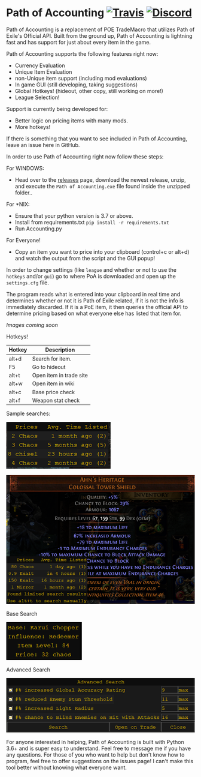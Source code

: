 # Path of Accounting [![Travis](https://img.shields.io/travis/Ethck/Path-of-Accounting.svg)](https://travis-ci.org/Ethck/Path-of-Accounting) [![Discord](https://img.shields.io/discord/667548003820634132.svg)](https://discord.gg/BUV2x6N)

Path of Accounting is a replacement of POE TradeMacro that utilizes Path of Exile's Official API. Built from the ground up, Path of Accounting is lightning fast and has support for just about every item in the game.

Path of Accounting supports the following features right now:
* Currency Evaluation
* Unique Item Evaluation
* non-Unique item support (including mod evaluations)
* In game GUI (still developing, taking suggestions)
* Global Hotkeys! (hideout, other copy, still working on more!)
* League Selection!

Support is currently being developed for:
* Better logic on pricing items with many mods.
* More hotkeys!


If there is something that you want to see included in Path of Accounting, leave an issue here in GitHub.

In order to use Path of Accounting right now follow these steps:

For WINDOWS:
* Head over to the [releases](https://github.com/Ethck/Path-of-Accounting/releases) page, download the newest release, unzip, and execute the `Path of Accounting.exe` file found inside the unzipped folder..

For *NIX:
* Ensure that your python version is 3.7 or above.
* Install from requirements.txt `pip install -r requirements.txt`
* Run Accounting.py


For Everyone!
* Copy an item you want to price into your clipboard (control+c or alt+d) and watch the output from the script and the GUI popup!

In order to change settings (like `league` and whether or not to use the `hotkeys` and/or `gui`) go to where PoA is downloaded and open up the `settings.cfg` file.

The program reads what is entered into your clipboard in real time and determines whether or not it is Path of Exile related, if it is not the info is immediately discarded. If it is a PoE item, it then queries the official API to determine pricing based on what everyone else has listed that item for.

*Images coming soon*

Hotkeys!

|Hotkey   | Description  |
|---|---|
| alt+d  | Search for item.  |
|  F5 | Go to hideout  |
| alt+t | Open item in trade site |
| alt+w | Open item in wiki |
| alt+c | Base price check |
| alt+f | Weapon stat check |

Sample searches:

![Basic Search 1](/images/sampleSearch1.png)

![Basic Search 2](/images/sampleSearch2.png)


Base Search

![Base Search](/images/baseSearch.png)


Advanced Search

![Advanced Search](/images/advancedSearch.png)

For anyone interested in helping, Path of Accounting is built with Python 3.6+ and is super easy to understand. Feel free to message me if you have any questions.
For those of you who want to help but don't know how to program, feel free to offer suggestions on the issues page! I can't make this tool better without knowing what everyone want.
